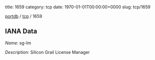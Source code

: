 title: 1659
category: tcp
date: 1970-01-01T00:00:00+0000
slug: tcp/1659

[portdb](/) / [tcp](/category/tcp.html) / 1659


## IANA Data

_Name:_ sg-lm

_Description:_ Silicon Grail License Manager

